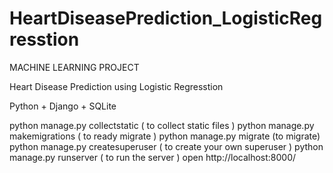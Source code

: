 # HeartDiseasePrediction_LogisticRegresstion

MACHINE LEARNING PROJECT

Heart Disease Prediction using Logistic Regresstion

Python + Django + SQLite


python manage.py collectstatic  ( to collect static files ) 
python manage.py makemigrations  ( to ready migrate ) 
python manage.py migrate (to migrate)
python manage.py createsuperuser ( to create your own superuser )
python manage.py runserver ( to run the server ) 
open http://localhost:8000/
